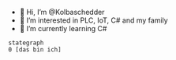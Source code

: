 - 👋 Hi, I’m @Kolbaschedder
- 👀 I’m interested in PLC, IoT, C# and my family
- 🌱 I’m currently learning C#

<!---
Kolbaschedder/Kolbaschedder is a ✨ special ✨ repository because its `README.md` (this file) appears on your GitHub profile.
You can click the Preview link to take a look at your changes.
--->
````mermaid
stategraph 
0 [das bin ich]

````
